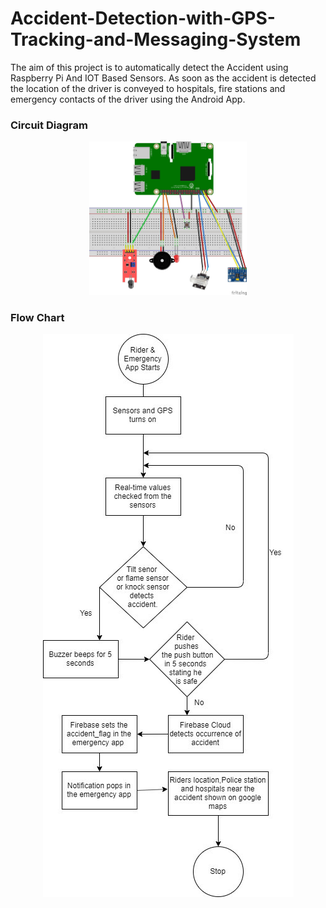 # Accident-Detection-with-GPS-Tracking-and-Messaging-System
The aim of this project is to automatically detect the Accident using Raspberry Pi And IOT Based Sensors.
As soon as the accident is detected the location of the driver is conveyed to hospitals, fire stations and emergency contacts of the driver using the Android App.

### Circuit Diagram

<p align="center">
  <img width="50%" height="50%" src="https://github.com/krishnapatil1406/Accident-Detection-with-GPS-Tracking-and-Messaging-System/blob/master/Images/circuit_diagram.jpg">
</p>

### Flow Chart

<p align="center"> 
  <img src="https://github.com/krishnapatil1406/Accident-Detection-with-GPS-Tracking-and-Messaging-System/blob/master/Images/flow_chart.jpg">
</p>
